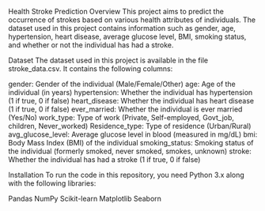 Health Stroke Prediction
Overview
This project aims to predict the occurrence of strokes based on various health attributes of individuals. The dataset used in this project contains information such as gender, age, hypertension, heart disease, average glucose level, BMI, smoking status, and whether or not the individual has had a stroke.

Dataset
The dataset used in this project is available in the file stroke_data.csv. It contains the following columns:

gender: Gender of the individual (Male/Female/Other)
age: Age of the individual (in years)
hypertension: Whether the individual has hypertension (1 if true, 0 if false)
heart_disease: Whether the individual has heart disease (1 if true, 0 if false)
ever_married: Whether the individual is ever married (Yes/No)
work_type: Type of work (Private, Self-employed, Govt_job, children, Never_worked)
Residence_type: Type of residence (Urban/Rural)
avg_glucose_level: Average glucose level in blood (measured in mg/dL)
bmi: Body Mass Index (BMI) of the individual
smoking_status: Smoking status of the individual (formerly smoked, never smoked, smokes, unknown)
stroke: Whether the individual has had a stroke (1 if true, 0 if false)

Installation
To run the code in this repository, you need Python 3.x along with the following libraries:

Pandas
NumPy
Scikit-learn
Matplotlib
Seaborn


